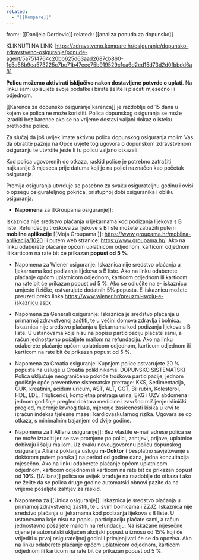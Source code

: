 ```yaml
---
related:
  - "[[Kompare]]"
---
```

from:: [[Danijela Dordevic]]
related:: [[analiza ponuda za dopunsko]]

KLIKNUTI NA LINK: https://zdravstveno.kompare.hr/osiguranje/dopunsko-zdravstveno-osiguranje/ponude-agent/5a7514764c20bb625d63aad2687cb860-1c5d58b9ea573225c7bc71b47eee75b919529c1ca6d2cd15d73d2d0fbbdd6a81

**Policu možemo aktivirati isključivo nakon dostavljene potvrde o uplati**. Na linku sami upisujete svoje podatke i birate želite li plaćati mjesečno ili odjednom.

[[Karenca za dopunsko osiguranje|karenca]] je razdoblje od 15 dana u kojem se polica ne može koristiti. Polica dopunskog osiguranja se može izraditi bez karence ako se na vrijeme dostavi valjani dokaz o isteku prethodne police.

Za slučaj da još uvijek imate aktivnu policu dopunskog osiguranja molim Vas da obratite pažnju na Opće uvjete tog ugovora o dopunskom zdravstvenom osiguranju te utvrdite jeste li tu policu valjano otkazali.

Kod polica ugovorenih do otkaza, raskid police je potrebno zatražiti najkasnije 3 mjeseca prije datuma koji je na polici naznačen kao početak osiguranja.

Premija osiguranja utvrđuje se posebno za svaku osigurateljnu godinu i ovisi o opsegu osigurateljnog pokrića, pristupnoj dobi osiguranika i obliku osiguranja.

* **Napomena** za [[Groupama osiguranje]]:

Iskaznica nije sredstvo plaćanja u ljekarnama kod podizanja lijekova s B liste. Refundaciju troškova za lijekove s B liste možete zatražiti putem **mobilne aplikacije** [[Moja Groupama ]]: https://www.groupama.hr/mobilna-aplikacija/1020  ili putem web stranice: https://www.groupama.hr/. 
Ako na linku odaberete plaćanje općom uplatnicom odjednom, karticom odjednom ili karticom na rate bit će prikazan **popust od 5 %**.

* Napomena za Wiener osiguranje:
Iskaznica nije sredstvo plaćanja u ljekarnama kod podizanja lijekova s B liste. Ako na linku odaberete plaćanje općom uplatnicom odjednom, karticom odjednom ili karticom na rate bit će prikazan popust od 5 %.
Ako se odlučite na e- iskaznicu umjesto fizičke, ostvarujete dodatnih 5% popusta.
E-iskaznicu možete preuzeti preko linka https://www.wiener.hr/preuzmi-svoju-e-iskaznicu.aspx

* Napomena za Generali osiguranje:
Iskaznica je sredstvo plaćanja u primarnoj zdravstvenoj zaštiti, te u većini domova zdravlja i bolnica. Iskaznica nije sredstvo plaćanja u ljekarnama kod podizanja lijekova s B liste. U ustanovama koje nisu na popisu participaciju plaćate sami, a račun jednostavno pošaljete mailom na refundaciju. Ako na linku odaberete plaćanje općom uplatnicom odjednom, karticom odjednom ili karticom na rate bit će prikazan popust od 5 %.

* Napomena za Croatia osiguranje:
Kupnjom police ostvarujete 20 % popusta na usluge u Croatia poliklinikama. 
DOPUNSKO SISTEMATSKI
Polica uključuje neograničeno pokriće troškova participacije, jednom godišnje opće preventivne sistematske pretrage: KKS, Sedimentacija, GUK, kreatinin, acidum uricum, AST, ALT, GGT, Bilirubin, Kolesterol, HDL, LDL, Trigliceridi, kompletna pretraga urina, EKG i UZV abdomena i jednom godišnje pregled doktora medicine i završno mišljenje: klinički pregled, mjerenje krvnog tlaka, mjerenje zasićenosti kisika u krvi te izračun indeksa tjelesne mase i kardiovaskularnog rizika.
Ugovara se do otkaza, s minimalnim trajanjem od dvije godine.

* Napomena za [[Allianz osiguranje]]:
Bez vlastite e-mail adrese polica se ne može izraditi jer se sve promjene po polici, zahtjevi, prijave, uplatnice dobivaju i šalju mailom. 
Uz svaku novougovorenu policu dopunskog osiguranja Allianz poklanja uslugu **m-Doktor** ( besplatno savjetovanje s doktorom putem poruka ) na period od godine dana, jedna konzultacija mjesečno. Ako na linku odaberete plaćanje općom uplatnicom odjednom, karticom odjednom ili karticom na rate bit će prikazan popust od **10%**. 
 [[Allianz]] polica se uvijek izrađuje na razdoblje do otkaza i ako ne želite da se polica druge godine automatski obnovi pazite da na vrijeme pošaljete zahtjev za raskid.

* Napomena za [[Uniqa osiguranje]]:
Iskaznica je sredstvo plaćanja u primarnoj zdravstvenoj zaštiti, te u svim bolnicama i ZZJZ.  Iskaznica nije sredstvo plaćanja u ljekarnama kod podizanja lijekova s B liste. U ustanovama koje nisu na popisu participaciju plaćate sami, a račun jednostavno pošaljete mailom na refundaciju. Na iskazane mjesečne cijene je automatski uključen akcijski popust u iznosu od 15% koji će vrijediti u prvoj osigurateljnoj godini i primjenjivati će se do opoziva. Ako na linku odaberete plaćanje općom uplatnicom odjednom, karticom odjednom ili karticom na rate bit će prikazan popust od 5 %.
